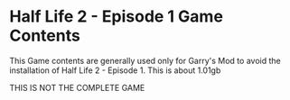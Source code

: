 # Half Life 2 - Episode 1 Game Contents

This Game contents are generally used only for Garry's Mod to avoid
the installation of Half Life 2 - Episode 1. This is about 1.01gb

THIS IS NOT THE COMPLETE GAME